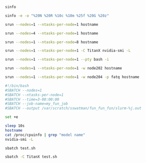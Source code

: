 ```sh
sinfo
```

```sh
sinfo -e -o "%20N %20R %10c %10m %25f %20G %20z"
```

```sh
srun --nodes=1 --ntasks-per-node=1 hostname
```

```sh
srun --nodes=4 --ntasks-per-node=1 hostname
```

```sh
srun --nodes=1 --ntasks-per-node=8 hostname
```

```sh
srun --nodes=1 --ntasks-per-node=1 -C TitanX nvidia-smi -L
```

```sh
srun --nodes=1 --ntasks-per-node=1 --pty bash -i
```

```sh
srun --nodes=1 --ntasks-per-node=1 -w node202 hostname
```

```sh
srun --nodes=1 --ntasks-per-node=1 -w node204 -p fatq hostname
```

```sh
#!/bin/bash
#SBATCH --nodes=1
#SBATCH --ntasks-per-node=1
#SBATCH --time=3-00:00:00
#SBATCH --job-name=my_fun_job
#SBATCH --output /var/scratch/sswatman/fun_fun_fun/slurm-%j.out

set +e

sleep 10s
hostname
cat /proc/cpuinfo | grep "model name"
nvidia-smi -L
```

```sh
sbatch test.sh
```

```sh
sbatch -C TitanX test.sh
```
